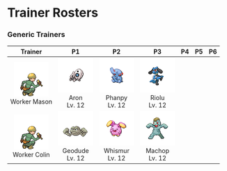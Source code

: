 # Trainer Rosters

### Generic Trainers

| Trainer | P1 | P2 | P3 | P4 | P5 | P6 |
|:-------:|:--:|:--:|:--:|:--:|:--:|:--:|
| ![Worker Mason](../../assets/trainers/worker.png)<br>Worker Mason | ![Aron](../../assets/sprites/aron/front.gif)<br>Aron<br>Lv. 12 | ![Phanpy](../../assets/sprites/phanpy/front.gif)<br>Phanpy<br>Lv. 12 | ![Riolu](../../assets/sprites/riolu/front.gif)<br>Riolu<br>Lv. 12 |
| ![Worker Colin](../../assets/trainers/worker.png)<br>Worker Colin | ![Geodude](../../assets/sprites/geodude/front.gif)<br>Geodude<br>Lv. 12 | ![Whismur](../../assets/sprites/whismur/front.gif)<br>Whismur<br>Lv. 12 | ![Machop](../../assets/sprites/machop/front.gif)<br>Machop<br>Lv. 12 |

